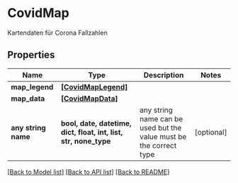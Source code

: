 # CovidMap

Kartendaten für Corona Fallzahlen

## Properties
Name | Type | Description | Notes
------------ | ------------- | ------------- | -------------
**map_legend** | [**[CovidMapLegend]**](CovidMapLegend.md) |  | 
**map_data** | [**[CovidMapData]**](CovidMapData.md) |  | 
**any string name** | **bool, date, datetime, dict, float, int, list, str, none_type** | any string name can be used but the value must be the correct type | [optional]

[[Back to Model list]](../README.md#documentation-for-models) [[Back to API list]](../README.md#documentation-for-api-endpoints) [[Back to README]](../README.md)


